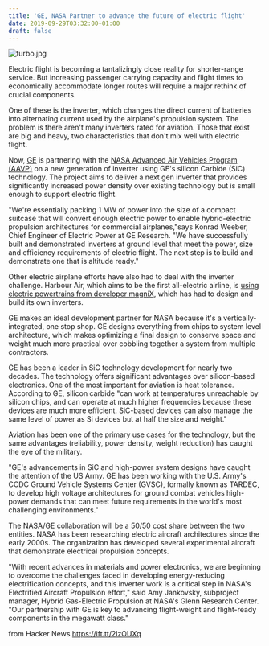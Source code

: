 ```yaml
---
title: 'GE, NASA Partner to advance the future of electric flight'
date: 2019-09-29T03:32:00+01:00
draft: false
---
```


![turbo.jpg](https://zdnet1.cbsistatic.com/hub/i/2019/09/23/13ee2f78-d856-4074-9a57-8cb39944dbe2/2d96234a76bb46b4a7561fced7d47d0f/turbo.jpg)

Electric flight is becoming a tantalizingly close reality for shorter-range service. But increasing passenger carrying capacity and flight times to economically accommodate longer routes will require a major rethink of crucial components.

One of these is the inverter, which changes the direct current of batteries into alternating current used by the airplane's propulsion system. The problem is there aren't many inverters rated for aviation. Those that exist are big and heavy, two characteristics that don't mix well with electric flight. 

Now, [GE](https://www.zdnet.com/article/ges-new-industrial-iot-software-business-what-it-means-for-customers/) is partnering with the [NASA Advanced Air Vehicles Program (AAVP)](https://www.nasa.gov/aeroresearch/programs/aavp) on a new generation of inverter using GE's silicon Carbide (SiC) technology. The project aims to deliver a next gen inverter that provides significantly increased power density over existing technology but is small enough to support electric flight.

"We're essentially packing 1 MW of power into the size of a compact suitcase that will convert enough electric power to enable hybrid-electric propulsion architectures for commercial airplanes,"says Konrad Weeber, Chief Engineer of Electric Power at GE Research. "We have successfully built and demonstrated inverters at ground level that meet the power, size and efficiency requirements of electric flight. The next step is to build and demonstrate one that is altitude ready."

Other electric airplane efforts have also had to deal with the inverter challenge. Harbour Air, which aims to be the first all-electric airline, is [using electric powertrains from developer magniX](https://www.zdnet.com/article/after-partnership-first-all-electric-airline-on-the-way/), which has had to design and build its own inverters. 

GE makes an ideal development partner for NASA because it's a vertically-integrated, one stop shop. GE designs everything from chips to system level architecture, which makes optimizing a final design to conserve space and weight much more practical over cobbling together a system from multiple contractors. 

GE has been a leader in SiC technology development for nearly two decades. The technology offers significant advantages over silicon-based electronics. One of the most important for aviation is heat tolerance. According to GE, silicon carbide "can work at temperatures unreachable by silicon chips, and can operate at much higher frequencies because these devices are much more efficient. SiC-based devices can also manage the same level of power as Si devices but at half the size and weight."

Aviation has been one of the primary use cases for the technology, but the same advantages (reliability, power density, weight reduction) has caught the eye of the military.

"GE's advancements in SiC and high-power system designs have caught the attention of the US Army. GE has been working with the U.S. Army's CCDC Ground Vehicle Systems Center (GVSC), formally known as TARDEC, to develop high voltage architectures for ground combat vehicles high-power demands that can meet future requirements in the world's most challenging environments."

The NASA/GE collaboration will be a 50/50 cost share between the two entities. NASA has been researching electric aircraft architectures since the early 2000s. The organization has developed several experimental aircraft that demonstrate electrical propulsion concepts. 

"With recent advances in materials and power electronics, we are beginning to overcome the challenges faced in developing energy-reducing electrification concepts, and this inverter work is a critical step in NASA's Electrified Aircraft Propulsion effort," said Amy Jankovsky, subproject manager, Hybrid Gas-Electric Propulsion at NASA's Glenn Research Center. "Our partnership with GE is key to advancing flight-weight and flight-ready components in the megawatt class."

  
  
from Hacker News https://ift.tt/2lzOUXq
